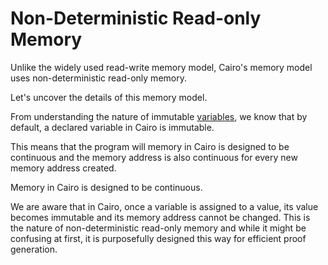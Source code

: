 # Non-Deterministic Read-only Memory
Unlike the widely used read-write memory model, Cairo's memory model uses non-deterministic read-only memory.

Let's uncover the details of this memory model.

From understanding the nature of immutable [variables](ch02-01-variables-and-mutability.md), we know that by default, a declared variable in Cairo is immutable.

This means that the program will memory in Cairo is designed to be continuous and the memory address is also continuous for every new memory address created.

Memory in Cairo is designed to be continuous.

We are aware that in Cairo, once a variable is assigned to a value, its value becomes immutable and its memory address cannot be changed. This is the nature of non-deterministic read-only memory and while it might be confusing at first, it is purposefully designed this way for efficient proof generation.